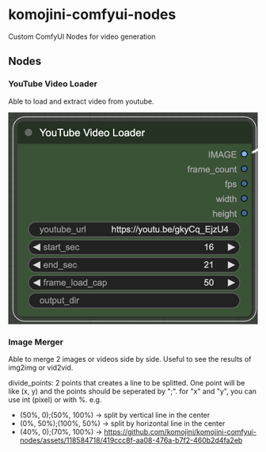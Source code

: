 # komojini-comfyui-nodes
Custom ComfyUI Nodes for video generation

## Nodes
### YouTube Video Loader
Able to load and extract video from youtube.

![YouTube Video Loader](assets/youtube_video_loader.png)

### Image Merger
Able to merge 2 images or videos side by side.
Useful to see the results of img2img or vid2vid.

divide_points: 2 points that creates a line to be splitted.
One point will be like (x, y) and the points should be seperated by ";".
for "x" and "y", you can use int (pixel) or with %.
e.g. 
- (50%, 0);(50%, 100%) -> split by vertical line in the center
- (0%, 50%);(100%, 50%) -> split by horizontal line in the center
- (40%, 0);(70%, 100%) ->
https://github.com/komojini/komojini-comfyui-nodes/assets/118584718/419ccc8f-aa08-476a-b7f2-460b2d4fa2eb

